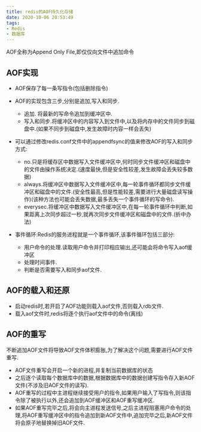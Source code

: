 ```yaml
---
title: redis的AOF持久化存储
date: 2020-10-06 20:53:49
tags:
- Redis
- 数据库
---
```

AOF全称为Append Only File,即仅仅向文件中追加命令

## AOF实现

<!--more-->

- AOF保存了每一条写指令(包括删除指令)
- AOF的实现包含三步,分别是追加,写入和同步.
   - 追加. 将最新的写命令追加到缓冲区中.
   - 写入和同步.将缓冲区中的内容写入到文件中,以及将内存中的文件同步到磁盘中.(如果不同步到磁盘中,发生故障时内容一样会丢失)
- 可以通过修改redis.conf文件中的appendfsync的值来修改AOF的写入和同步方式:
  - no.只是将缓存区中数据写入文件缓冲区中,何时同步文件缓冲区和磁盘中的文件由操作系统决定.(速度最快,但是安全性较差,发生故障会丢失较多数据)
  - always.将缓冲区中数据写入文件缓冲区中,每一轮事件循环都同步文件缓冲区和磁盘中的文件.(安全性最高,但是性能较差,需要进行大量磁盘读写操作)(该种方法也可能会丢失数据,最多丢失一个事件循环的写命令).
  - everysec.将缓冲区中数据写入文件缓冲区中,在每一轮事件循环中判断,如果距离上次同步超过一秒,就再次同步文件缓冲区和磁盘中的文件.(折中办法)
    
- 事件循环:Redis的服务进程就是一个事件循环,该事件循环包括三部分:
  - 用户命令的处理.读取用户命令并打印相应输出,还可能会将命令写入aof缓冲区
  - 处理时间事件.
  - 判断是否需要写入和同步aof文件.

## AOF的载入和还原

- 启动redis时,若开启了AOF功能则载入aof文件,否则载入rdb文件.
- 载入aof文件时,redis将逐个执行aof文件中的命令(离线)

## AOF的重写
不断追加AOF文件将导致AOF文件体积膨胀,为了解决这个问题,需要进行AOF文件重写.
- AOF文件重写会开启一个新的进程,并复制当前数据库的状态
- 之后逐个读取每个数据库中的数据,根据数据库中的数据创建写指令存入新AOF文件(不涉及旧AOF文件的读写).
- AOF重写的过程中主进程继续接受用户的指令,如果用户输入了写指令,则该指令除了被执行以外,还会追加到AOF缓冲区和AOF重写缓冲区.
- 如果AOF重写完毕之后,将会向主进程发送信号,之后主进程阻塞用户命令的处理,将AOF重写缓冲区中的指令追加到新AOF文件中,追加完毕之后,新AOF文件将会原子地替换掉旧AOF文件.